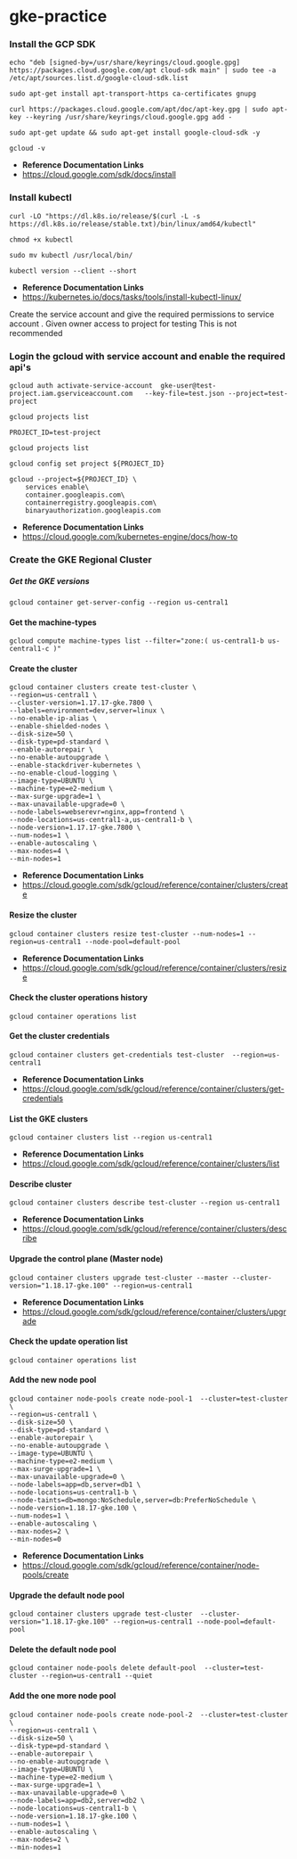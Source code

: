 # gke-practice

### Install the GCP SDK
```
echo "deb [signed-by=/usr/share/keyrings/cloud.google.gpg] https://packages.cloud.google.com/apt cloud-sdk main" | sudo tee -a /etc/apt/sources.list.d/google-cloud-sdk.list

sudo apt-get install apt-transport-https ca-certificates gnupg

curl https://packages.cloud.google.com/apt/doc/apt-key.gpg | sudo apt-key --keyring /usr/share/keyrings/cloud.google.gpg add -

sudo apt-get update && sudo apt-get install google-cloud-sdk -y

gcloud -v
```
- **Reference Documentation Links**
- https://cloud.google.com/sdk/docs/install

### Install kubectl
```
curl -LO "https://dl.k8s.io/release/$(curl -L -s https://dl.k8s.io/release/stable.txt)/bin/linux/amd64/kubectl"

chmod +x kubectl

sudo mv kubectl /usr/local/bin/

kubectl version --client --short
```
- **Reference Documentation Links**
- https://kubernetes.io/docs/tasks/tools/install-kubectl-linux/

Create the service account and give the required permissions to service account . Given owner access to project for testing 
This is not recommended 
### Login the gcloud with service account and enable the required api's
```
gcloud auth activate-service-account  gke-user@test-project.iam.gserviceaccount.com   --key-file=test.json --project=test-project

gcloud projects list

PROJECT_ID=test-project

gcloud projects list

gcloud config set project ${PROJECT_ID}

gcloud --project=${PROJECT_ID} \
    services enable\
    container.googleapis.com\
    containerregistry.googleapis.com\
    binaryauthorization.googleapis.com
```
- **Reference Documentation Links**
- https://cloud.google.com/kubernetes-engine/docs/how-to
### Create the GKE Regional Cluster

##### Get the GKE versions
```
gcloud container get-server-config --region us-central1
```
#### Get the machine-types
```
gcloud compute machine-types list --filter="zone:( us-central1-b us-central1-c )"
```
#### Create the cluster
```
gcloud container clusters create test-cluster \
--region=us-central1 \
--cluster-version=1.17.17-gke.7800 \
--labels=environment=dev,server=linux \
--no-enable-ip-alias \
--enable-shielded-nodes \
--disk-size=50 \
--disk-type=pd-standard \
--enable-autorepair \
--no-enable-autoupgrade \
--enable-stackdriver-kubernetes \
--no-enable-cloud-logging \
--image-type=UBUNTU \
--machine-type=e2-medium \
--max-surge-upgrade=1 \
--max-unavailable-upgrade=0 \
--node-labels=webserevr=nginx,app=frontend \
--node-locations=us-central1-a,us-central1-b \
--node-version=1.17.17-gke.7800 \
--num-nodes=1 \
--enable-autoscaling \
--max-nodes=4 \
--min-nodes=1 
```
- **Reference Documentation Links**
- https://cloud.google.com/sdk/gcloud/reference/container/clusters/create

#### Resize the cluster
```
gcloud container clusters resize test-cluster --num-nodes=1 --region=us-central1 --node-pool=default-pool
```
- **Reference Documentation Links**
- https://cloud.google.com/sdk/gcloud/reference/container/clusters/resize
#### Check the cluster operations history
```
gcloud container operations list
```
#### Get the cluster credentials
```
gcloud container clusters get-credentials test-cluster  --region=us-central1
```
- **Reference Documentation Links**
- https://cloud.google.com/sdk/gcloud/reference/container/clusters/get-credentials

#### List the GKE clusters
```
gcloud container clusters list --region us-central1
```
- **Reference Documentation Links**
- https://cloud.google.com/sdk/gcloud/reference/container/clusters/list
#### Describe cluster
```
gcloud container clusters describe test-cluster --region us-central1
```
- **Reference Documentation Links**
- https://cloud.google.com/sdk/gcloud/reference/container/clusters/describe

#### Upgrade the control plane (Master node)
```
gcloud container clusters upgrade test-cluster --master --cluster-version="1.18.17-gke.100" --region=us-central1
```
- **Reference Documentation Links**
- https://cloud.google.com/sdk/gcloud/reference/container/clusters/upgrade

#### Check the update operation list
```
gcloud container operations list
```
#### Add the new node pool
```
gcloud container node-pools create node-pool-1  --cluster=test-cluster \
--region=us-central1 \
--disk-size=50 \
--disk-type=pd-standard \
--enable-autorepair \
--no-enable-autoupgrade \
--image-type=UBUNTU \
--machine-type=e2-medium \
--max-surge-upgrade=1 \
--max-unavailable-upgrade=0 \
--node-labels=app=db,server=db1 \
--node-locations=us-central1-b \
--node-taints=db=mongo:NoSchedule,server=db:PreferNoSchedule \
--node-version=1.18.17-gke.100 \
--num-nodes=1 \
--enable-autoscaling \
--max-nodes=2 \
--min-nodes=0
```

- **Reference Documentation Links**
- https://cloud.google.com/sdk/gcloud/reference/container/node-pools/create
#### Upgrade the default node pool
```
gcloud container clusters upgrade test-cluster  --cluster-version="1.18.17-gke.100" --region=us-central1 --node-pool=default-pool
```
#### Delete the default node pool
```
gcloud container node-pools delete default-pool  --cluster=test-cluster --region=us-central1 --quiet 
```

#### Add the one more node pool
```
gcloud container node-pools create node-pool-2  --cluster=test-cluster \
--region=us-central1 \
--disk-size=50 \
--disk-type=pd-standard \
--enable-autorepair \
--no-enable-autoupgrade \
--image-type=UBUNTU \
--machine-type=e2-medium \
--max-surge-upgrade=1 \
--max-unavailable-upgrade=0 \
--node-labels=app=db2,server=db2 \
--node-locations=us-central1-b \
--node-version=1.18.17-gke.100 \
--num-nodes=1 \
--enable-autoscaling \
--max-nodes=2 \
--min-nodes=1
```
